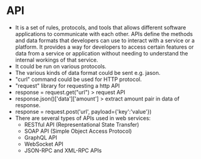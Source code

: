 # API
* It is a set of rules, protocols, and tools that allows different software applications to communicate with each other. APIs define the methods and data formats that developers can use to interact with a service or a platform. It provides a way for developers to access certain features or data from a service or application without needing to understand the internal workings of that service.
* It could be run on various protocols.
* The various kinds of data format could be sent e.g. jason.
* "curl" command could be used for HTTP protocol.
* "request" library for requesting a http API
* response = request.get("url") > request API
* response.json()['data']['amount'] > extract amount pair in data of response.
* response = request.post('url', payload={'key':'value'})
* There are several types of APIs used in web services:
  * RESTful API (Representational State Transfer)
  * SOAP API (Simple Object Access Protocol)
  * GraphQL API
  * WebSocket API
  * JSON-RPC and XML-RPC APIs
